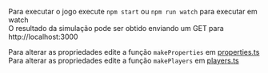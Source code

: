 Para executar o jogo execute ```npm start``` ou ```npm run watch``` para executar em watch  
O resultado da simulação pode ser obtido enviando um GET para http://localhost:3000

Para alterar as propriedades edite a função ```makeProperties``` em [properties.ts](srv/fixtures/properties.ts)  
Para alterar as propriedades edite a função ```makePlayers``` em [players.ts](srv/fixtures/players.ts)